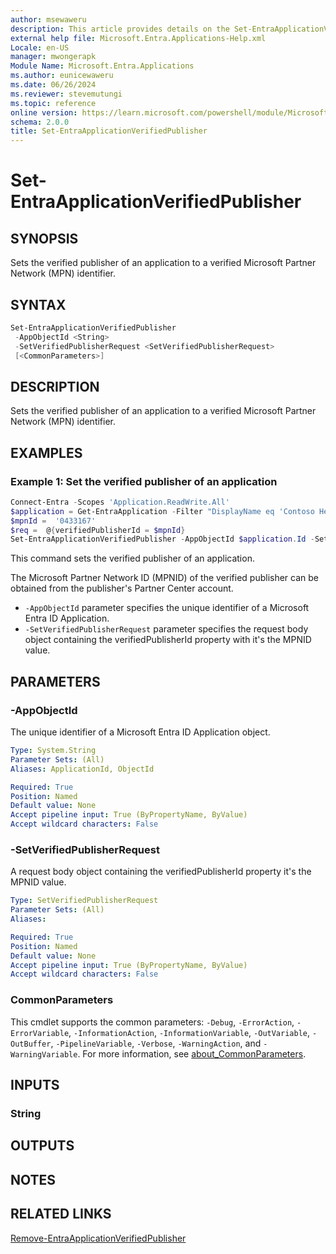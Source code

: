 ```yaml
---
author: msewaweru
description: This article provides details on the Set-EntraApplicationVerifiedPublisher command.
external help file: Microsoft.Entra.Applications-Help.xml
Locale: en-US
manager: mwongerapk
Module Name: Microsoft.Entra.Applications
ms.author: eunicewaweru
ms.date: 06/26/2024
ms.reviewer: stevemutungi
ms.topic: reference
online version: https://learn.microsoft.com/powershell/module/Microsoft.Entra.Applications/Set-EntraApplicationVerifiedPublisher
schema: 2.0.0
title: Set-EntraApplicationVerifiedPublisher
---
```


# Set-EntraApplicationVerifiedPublisher

## SYNOPSIS

Sets the verified publisher of an application to a verified Microsoft Partner Network (MPN) identifier.

## SYNTAX

```powershell
Set-EntraApplicationVerifiedPublisher
 -AppObjectId <String>
 -SetVerifiedPublisherRequest <SetVerifiedPublisherRequest>
 [<CommonParameters>]
```

## DESCRIPTION

Sets the verified publisher of an application to a verified Microsoft Partner Network (MPN) identifier.

## EXAMPLES

### Example 1: Set the verified publisher of an application

```powershell
Connect-Entra -Scopes 'Application.ReadWrite.All'
$application = Get-EntraApplication -Filter "DisplayName eq 'Contoso Helpdesk Application'"
$mpnId =  '0433167'
$req =  @{verifiedPublisherId = $mpnId}
Set-EntraApplicationVerifiedPublisher -AppObjectId $application.Id -SetVerifiedPublisherRequest $req
```

This command sets the verified publisher of an application.

The Microsoft Partner Network ID (MPNID) of the verified publisher can be obtained from the publisher's Partner Center account.

- `-AppObjectId` parameter specifies the unique identifier of a Microsoft Entra ID Application.
- `-SetVerifiedPublisherRequest` parameter specifies the request body object containing the verifiedPublisherId property with it's the MPNID value.

## PARAMETERS

### -AppObjectId

The unique identifier of a Microsoft Entra ID Application object.

```yaml
Type: System.String
Parameter Sets: (All)
Aliases: ApplicationId, ObjectId

Required: True
Position: Named
Default value: None
Accept pipeline input: True (ByPropertyName, ByValue)
Accept wildcard characters: False
```

### -SetVerifiedPublisherRequest

A request body object containing the verifiedPublisherId property it's the MPNID value.

```yaml
Type: SetVerifiedPublisherRequest
Parameter Sets: (All)
Aliases:

Required: True
Position: Named
Default value: None
Accept pipeline input: True (ByPropertyName, ByValue)
Accept wildcard characters: False
```

### CommonParameters

This cmdlet supports the common parameters: `-Debug`, `-ErrorAction`, `-ErrorVariable`, `-InformationAction`, `-InformationVariable`, `-OutVariable`, `-OutBuffer`, `-PipelineVariable`, `-Verbose`, `-WarningAction`, and `-WarningVariable`. For more information, see [about_CommonParameters](https://go.microsoft.com/fwlink/?LinkID=113216).

## INPUTS

### String

## OUTPUTS

## NOTES

## RELATED LINKS

[Remove-EntraApplicationVerifiedPublisher](Remove-EntraApplicationVerifiedPublisher.md)

